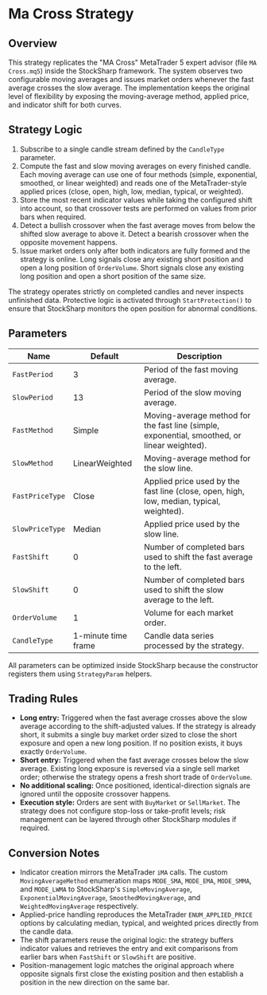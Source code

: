 # Ma Cross Strategy

## Overview
This strategy replicates the "MA Cross" MetaTrader 5 expert advisor (file `MA Cross.mq5`) inside the StockSharp framework. The system observes two configurable moving averages and issues market orders whenever the fast average crosses the slow average. The implementation keeps the original level of flexibility by exposing the moving-average method, applied price, and indicator shift for both curves.

## Strategy Logic
1. Subscribe to a single candle stream defined by the `CandleType` parameter.
2. Compute the fast and slow moving averages on every finished candle. Each moving average can use one of four methods (simple, exponential, smoothed, or linear weighted) and reads one of the MetaTrader-style applied prices (close, open, high, low, median, typical, or weighted).
3. Store the most recent indicator values while taking the configured shift into account, so that crossover tests are performed on values from prior bars when required.
4. Detect a bullish crossover when the fast average moves from below the shifted slow average to above it. Detect a bearish crossover when the opposite movement happens.
5. Issue market orders only after both indicators are fully formed and the strategy is online. Long signals close any existing short position and open a long position of `OrderVolume`. Short signals close any existing long position and open a short position of the same size.

The strategy operates strictly on completed candles and never inspects unfinished data. Protective logic is activated through `StartProtection()` to ensure that StockSharp monitors the open position for abnormal conditions.

## Parameters
| Name | Default | Description |
| --- | --- | --- |
| `FastPeriod` | 3 | Period of the fast moving average. |
| `SlowPeriod` | 13 | Period of the slow moving average. |
| `FastMethod` | Simple | Moving-average method for the fast line (simple, exponential, smoothed, or linear weighted). |
| `SlowMethod` | LinearWeighted | Moving-average method for the slow line. |
| `FastPriceType` | Close | Applied price used by the fast line (close, open, high, low, median, typical, weighted). |
| `SlowPriceType` | Median | Applied price used by the slow line. |
| `FastShift` | 0 | Number of completed bars used to shift the fast average to the left. |
| `SlowShift` | 0 | Number of completed bars used to shift the slow average to the left. |
| `OrderVolume` | 1 | Volume for each market order. |
| `CandleType` | 1-minute time frame | Candle data series processed by the strategy. |

All parameters can be optimized inside StockSharp because the constructor registers them using `StrategyParam` helpers.

## Trading Rules
- **Long entry:** Triggered when the fast average crosses above the slow average according to the shift-adjusted values. If the strategy is already short, it submits a single buy market order sized to close the short exposure and open a new long position. If no position exists, it buys exactly `OrderVolume`.
- **Short entry:** Triggered when the fast average crosses below the slow average. Existing long exposure is reversed via a single sell market order; otherwise the strategy opens a fresh short trade of `OrderVolume`.
- **No additional scaling:** Once positioned, identical-direction signals are ignored until the opposite crossover happens.
- **Execution style:** Orders are sent with `BuyMarket` or `SellMarket`. The strategy does not configure stop-loss or take-profit levels; risk management can be layered through other StockSharp modules if required.

## Conversion Notes
- Indicator creation mirrors the MetaTrader `iMA` calls. The custom `MovingAverageMethod` enumeration maps `MODE_SMA`, `MODE_EMA`, `MODE_SMMA`, and `MODE_LWMA` to StockSharp's `SimpleMovingAverage`, `ExponentialMovingAverage`, `SmoothedMovingAverage`, and `WeightedMovingAverage` respectively.
- Applied-price handling reproduces the MetaTrader `ENUM_APPLIED_PRICE` options by calculating median, typical, and weighted prices directly from the candle data.
- The shift parameters reuse the original logic: the strategy buffers indicator values and retrieves the entry and exit comparisons from earlier bars when `FastShift` or `SlowShift` are positive.
- Position-management logic matches the original approach where opposite signals first close the existing position and then establish a position in the new direction on the same bar.
